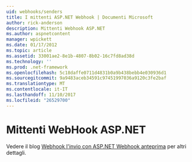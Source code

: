 ```yaml
---
uid: webhooks/senders
title: I mittenti ASP.NET Webhook | Documenti Microsoft
author: rick-anderson
description: Mittenti Webhook ASP.NET
ms.author: aspnetcontent
manager: wpickett
ms.date: 01/17/2012
ms.topic: article
ms.assetid: 33001ae2-8e1b-4807-8b02-16c7fd8ad38d
ms.technology: ''
ms.prod: .net-framework
ms.openlocfilehash: 5c18daffe0711d4831b0a9b438bebb4e030936d1
ms.sourcegitcommit: 9a9483aceb34591c97451997036a9120c3fe2baf
ms.translationtype: MT
ms.contentlocale: it-IT
ms.lasthandoff: 11/10/2017
ms.locfileid: "26529700"
---
```

# <a name="aspnet-webhook-senders"></a>Mittenti WebHook ASP.NET

Vedere il blog [Webhook l'invio con ASP.NET Webhook anteprima](http://blogs.msdn.com/b/webdev/archive/2015/09/15/sending-webhooks-with-asp-net-webhooks-preview.aspx) per altri dettagli.
